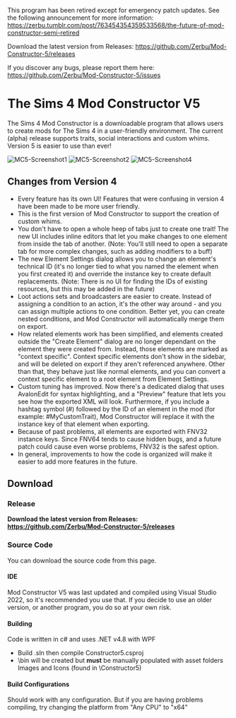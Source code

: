 This program has been retired except for emergency patch updates. See the following announcement for more information: https://zerbu.tumblr.com/post/763454354359533568/the-future-of-mod-constructor-semi-retired

Download the latest version from Releases: https://github.com/Zerbu/Mod-Constructor-5/releases

If you discover any bugs, please report them here: https://github.com/Zerbu/Mod-Constructor-5/issues

# The Sims 4 Mod Constructor V5
The Sims 4 Mod Constructor is a downloadable program that allows users to create mods for The Sims 4 in a user-friendly environment. The current (alpha) release supports traits, social interactions and custom whims. Version 5 is easier to use than ever!

![MC5-Screenshot1](https://user-images.githubusercontent.com/1247536/148651277-7400c0ce-49c3-4fae-bf8d-10748bab507c.png)
![MC5-Screenshot2](https://user-images.githubusercontent.com/1247536/148651278-e22588c5-42c8-4b74-b8a8-535352b89709.png)
![MC5-Screenshot4](https://user-images.githubusercontent.com/1247536/148651280-e3c2fe9f-7e6e-455f-b7fa-b95586d0f77f.png)

## Changes from Version 4
* Every feature has its own UI! Features that were confusing in version 4 have been made to be more user friendly.
* This is the first version of Mod Constructor to support the creation of custom whims.
* You don't have to open a whole heep of tabs just to create one trait! The new UI includes inline editors that let you make changes to one element from inside the tab of another. (Note: You'll still need to open a separate tab for more complex changes, such as adding modifiers to a buff)
* The new Element Settings dialog allows you to change an element's technical ID (it's no longer tied to what you named the element when you first created it) and override the instance key to create default replacements. (Note: There is no UI for finding the IDs of existing resources, but this may be added in the future)
* Loot actions sets and broadcasters are easier to create. Instead of assigning a condition to an action, it's the other way around - and you can assign multiple actions to one condition. Better yet, you can create nested conditions, and Mod Constructor will automatically merge them on export.
* How related elements work has been simplified, and elements created outside the "Create Element" dialog are no longer dependant on the element they were created from. Instead, those elements are marked as "context specific". Context specific elements don't show in the sidebar, and will be deleted on export if they aren't referenced anywhere. Other than that, they behave just like normal elements, and you can convert a context specific element to a root element from Element Settings.
* Custom tuning has improved. Now there's a dedicated dialog that uses AvalonEdit for syntax highlighting, and a "Preview" feature that lets you see how the exported XML will look. Furthermore, if you include a hashtag symbol (#) followed by the ID of an element in the mod (for example: #MyCustomTrait), Mod Constructor will replace it with the instance key of that element when exporting.
* Because of past problems, all elements are exported with FNV32 instance keys. Since FNV64 tends to cause hidden bugs, and a future patch could cause even worse problems, FNV32 is the safest option.
* In general, improvements to how the code is organized will make it easier to add more features in the future.

## Download
### Release
**Download the latest version from Releases: https://github.com/Zerbu/Mod-Constructor-5/releases**

### Source Code
You can download the source code from this page.

#### IDE
Mod Constructor V5 was last updated and compiled using Visual Studio 2022, so it's recommended you use that. If you decide to use an older version, or another program, you do so at your own risk.

#### Building
Code is written in c# and uses .NET v4.8 with WPF

* Build .sln then compile Constructor5.csproj
* \bin will be created but **must** be manually populated with asset folders Images and Icons (found in \Constructor5)

#### Build Configurations
Should work with any configuration. But if you are having problems compiling, try changing the platform from "Any CPU" to "x64"